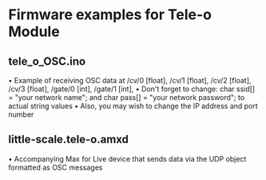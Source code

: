 # Firmware examples for Tele-o Module

## tele_o_OSC.ino
• Example of receiving OSC data at /cv/0 [float], /cv/1 [float], /cv/2 [float], /cv/3 [float], /gate/0 [int], /gate/1 [int], 
• Don't forget to change: char ssid[] = "your network name"; and char pass[] = "your network password"; to actual string values
• Also, you may wish to change the IP address and port number

## little-scale.tele-o.amxd
• Accompanying Max for Live device that sends data via the UDP object formatted as OSC messages

